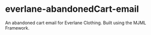 # everlane-abandonedCart-email
An abandoned cart email for Everlane Clothing. Built using the MJML Framework.
